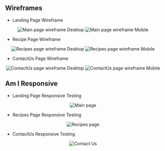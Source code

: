 
 
 ## Wireframes
    
  - Landing Page Wireframe
  <div align="center">
  <img src="assets/wireframe/LandingPageDesktop.png" alt="Main page wireframe Desktop">
  <img src="assets/wireframe/LandingPageMobile.png" alt="Main page wireframe Mobile">
</div>

  - Recipe Page Wireframe

  <div align="center">
  <img src="assets/wireframe/RecipePageDesktop.png" alt="Recipes page wireframe Desktop">
  <img src="assets/wireframe/RecipePageMobile.png" alt="Recipes page wireframe Mobile">
  </div>
  
   - ContactUs Page Wireframe

  <div align="center">
  <img src="assets/wireframe/ContactUsDesktop.png" alt="ContactUs page wireframe Desktop">
  <img src="assets/wireframe/ContactUsMobile.png" alt="ContactUs page wireframe Mobile">
  </div>
  

  ## Am I Responsive
    
  - Landing Page Responsive Testing
  <div align="center">
  <img src="assets/ResponsiveImg/LandingPageResponsive.png" alt="Main page">
</div>

  - Recipes Page Responsive Testing

  <div align="center">
  <img src="assets/ResponsiveImg/RecipePageResponsive.png" alt="Recipes page">
  </div>
  
   - ContactUs Responsive Testing

  <div align="center">
  <img src="assets/ResponsiveImg/ContactUsResponsive.png" alt="Contact Us">
  </div>
  